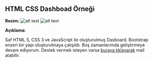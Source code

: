 ## HTML CSS Dashboad Örneği
**Resim:**
![alt text](https://i.imgur.com/PtBuNHC.png "To-Do App Şablonu")
![alt text](https://i.imgur.com/Cl6ql1j.png "To-Do App Şablonu")

**Açıklama:**
<p>Saf HTML 5, CSS 3 ve JavaScript ile oluşturulmuş Dasboard. Bootstrap enzeri bir yapı oluşturulmaya çalışıldı. Boş zamanlarımda geliştirmeye devam ediyorum. Destek vermek isteyen varsa <a href="mailto:sitahmetemin@hotmail.com">buraya tıklayarak</a> mail atabilir. </p>
